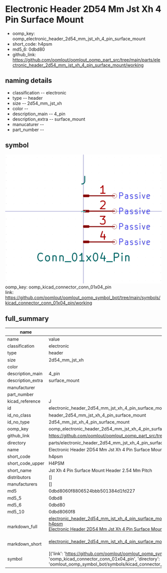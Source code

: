 # Electronic Header 2D54 Mm Jst Xh 4 Pin Surface Mount

  
* oomp_key: oomp_electronic_header_2d54_mm_jst_xh_4_pin_surface_mount 
* short_code: h4psm
* md5_6: 0dbd80  
* github_link: https://github.com/oomlout/oomlout_oomp_part_src/tree/main/parts/electronic_header_2d54_mm_jst_xh_4_pin_surface_mount/working  
## naming details
* classification -- electronic
* type -- header
* size -- 2d54_mm_jst_xh
* color -- 
* description_main -- 4_pin
* description_extra -- surface_mount
* manucaturer -- 
* part_number -- 



## symbol

![](symbol/0/working/working_600.png)  
oomp_key: oomp_kicad_connector_conn_01x04_pin  
link: https://github.com/oomlout/oomlout_oomp_symbol_bot/tree/main/symbols/kicad_connector_conn_01x04_pin/working  


## full_summary
| name | value | 
| --- | --- | 
| name | value | 
| classification | electronic | 
| type | header | 
| size | 2d54_mm_jst_xh | 
| color |  | 
| description_main | 4_pin | 
| description_extra | surface_mount | 
| manufacturer |  | 
| part_number |  | 
| kicad_reference | J | 
| id | electronic_header_2d54_mm_jst_xh_4_pin_surface_mount | 
| id_no_class | header_2d54_mm_jst_xh_4_pin_surface_mount | 
| id_no_type | 2d54_mm_jst_xh_4_pin_surface_mount | 
| oomp_key | oomp_electronic_header_2d54_mm_jst_xh_4_pin_surface_mount | 
| github_link | https://github.com/oomlout/oomlout_oomp_part_src/tree/main/parts/electronic_header_2d54_mm_jst_xh_4_pin_surface_mount/working | 
| directory | parts/electronic_header_2d54_mm_jst_xh_4_pin_surface_mount | 
| name | Electronic Header 2D54 Mm Jst Xh 4 Pin Surface Mount | 
| short_code | h4psm | 
| short_code_upper | H4PSM | 
| short_name | Jst Xh 4 Pin Surface Mount Header 2.54 Mm Pitch | 
| distributors | [] | 
| manufacturers | [] | 
| md5 | 0dbd8060f8806524bbb501384d1fd227 | 
| md5_5 | 0dbd8 | 
| md5_6 | 0dbd80 | 
| md5_10 | 0dbd8060f8 | 
| markdown_full | [electronic_header_2d54_mm_jst_xh_4_pin_surface_mount](https://github.com/oomlout/oomlout_oomp_part_src/tree/main/parts/electronic_header_2d54_mm_jst_xh_4_pin_surface_mount/working)<br>[h4psm](https://github.com/oomlout/oomlout_oomp_part_src/tree/main/parts/electronic_header_2d54_mm_jst_xh_4_pin_surface_mount/working)<br>[Electronic Header 2D54 Mm Jst Xh 4 Pin Surface Mount](https://github.com/oomlout/oomlout_oomp_part_src/tree/main/parts/electronic_header_2d54_mm_jst_xh_4_pin_surface_mount/working)<br><br> | 
| markdown_short | [electronic_header_2d54_mm_jst_xh_4_pin_surface_mount](https://github.com/oomlout/oomlout_oomp_part_src/tree/main/parts/electronic_header_2d54_mm_jst_xh_4_pin_surface_mount/working)<br><br> | 
| symbol | [{'link': 'https://github.com/oomlout/oomlout_oomp_symbol_bot/tree/main/symbols/kicad_connector_conn_01x04_pin', 'oomp_key': 'oomp_kicad_connector_conn_01x04_pin', 'directory': 'oomlout_oomp_symbol_bot/symbols/kicad_connector_conn_01x04_pin//working/working.kicad_sym'}] | 
